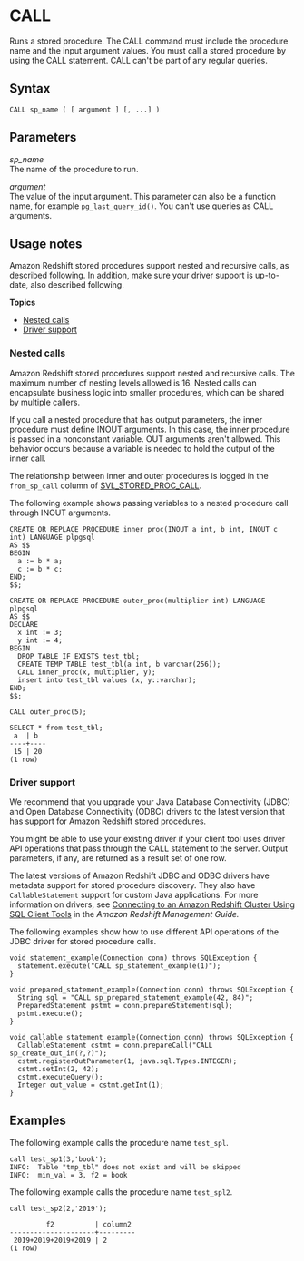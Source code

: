 # CALL<a name="r_CALL_procedure"></a>

Runs a stored procedure\. The CALL command must include the procedure name and the input argument values\. You must call a stored procedure by using the CALL statement\. CALL can't be part of any regular queries\. 

## Syntax<a name="r_CALL_procedure-synopsis"></a>

```
CALL sp_name ( [ argument ] [, ...] )
```

## Parameters<a name="r_CALL_procedure-parameters"></a>

 *sp\_name*   
The name of the procedure to run\. 

 *argument*   
The value of the input argument\. This parameter can also be a function name, for example `pg_last_query_id()`\. You can't use queries as CALL arguments\. 

## Usage notes<a name="r_CALL_procedure-usage-notes"></a>

Amazon Redshift stored procedures support nested and recursive calls, as described following\. In addition, make sure your driver support is up\-to\-date, also described following\.

**Topics**
+ [Nested calls](#r_CALL_procedure-nested-calls)
+ [Driver support](#r_CALL_procedure-driver-support)

### Nested calls<a name="r_CALL_procedure-nested-calls"></a>

Amazon Redshift stored procedures support nested and recursive calls\. The maximum number of nesting levels allowed is 16\. Nested calls can encapsulate business logic into smaller procedures, which can be shared by multiple callers\. 

If you call a nested procedure that has output parameters, the inner procedure must define INOUT arguments\. In this case, the inner procedure is passed in a nonconstant variable\. OUT arguments aren't allowed\. This behavior occurs because a variable is needed to hold the output of the inner call\.

The relationship between inner and outer procedures is logged in the `from_sp_call` column of [SVL\_STORED\_PROC\_CALL](r_SVL_STORED_PROC_CALL.md)\. 

The following example shows passing variables to a nested procedure call through INOUT arguments\.

```
CREATE OR REPLACE PROCEDURE inner_proc(INOUT a int, b int, INOUT c int) LANGUAGE plpgsql
AS $$
BEGIN
  a := b * a;
  c := b * c;
END;
$$;

CREATE OR REPLACE PROCEDURE outer_proc(multiplier int) LANGUAGE plpgsql
AS $$
DECLARE
  x int := 3;
  y int := 4;
BEGIN
  DROP TABLE IF EXISTS test_tbl;
  CREATE TEMP TABLE test_tbl(a int, b varchar(256));
  CALL inner_proc(x, multiplier, y);
  insert into test_tbl values (x, y::varchar);
END;
$$;

CALL outer_proc(5);

SELECT * from test_tbl;
 a  | b
----+----
 15 | 20
(1 row)
```

### Driver support<a name="r_CALL_procedure-driver-support"></a>

We recommend that you upgrade your Java Database Connectivity \(JDBC\) and Open Database Connectivity \(ODBC\) drivers to the latest version that has support for Amazon Redshift stored procedures\. 

You might be able to use your existing driver if your client tool uses driver API operations that pass through the CALL statement to the server\. Output parameters, if any, are returned as a result set of one row\. 

The latest versions of Amazon Redshift JDBC and ODBC drivers have metadata support for stored procedure discovery\. They also have `CallableStatement` support for custom Java applications\. For more information on drivers, see [Connecting to an Amazon Redshift Cluster Using SQL Client Tools](https://docs.aws.amazon.com/redshift/latest/mgmt/connecting-to-cluster.html) in the *Amazon Redshift Management Guide\.* 

The following examples show how to use different API operations of the JDBC driver for stored procedure calls\.

```
void statement_example(Connection conn) throws SQLException {
  statement.execute("CALL sp_statement_example(1)");
}

void prepared_statement_example(Connection conn) throws SQLException {
  String sql = "CALL sp_prepared_statement_example(42, 84)";
  PreparedStatement pstmt = conn.prepareStatement(sql);
  pstmt.execute();
}

void callable_statement_example(Connection conn) throws SQLException {
  CallableStatement cstmt = conn.prepareCall("CALL sp_create_out_in(?,?)");
  cstmt.registerOutParameter(1, java.sql.Types.INTEGER);
  cstmt.setInt(2, 42);
  cstmt.executeQuery();
  Integer out_value = cstmt.getInt(1);
}
```

## Examples<a name="r_CALL_procedure-examples"></a>

The following example calls the procedure name `test_spl`\.

```
call test_sp1(3,'book');
INFO:  Table "tmp_tbl" does not exist and will be skipped
INFO:  min_val = 3, f2 = book
```

The following example calls the procedure name `test_spl2`\.

```
call test_sp2(2,'2019');

         f2          | column2
---------------------+---------
 2019+2019+2019+2019 | 2
(1 row)
```